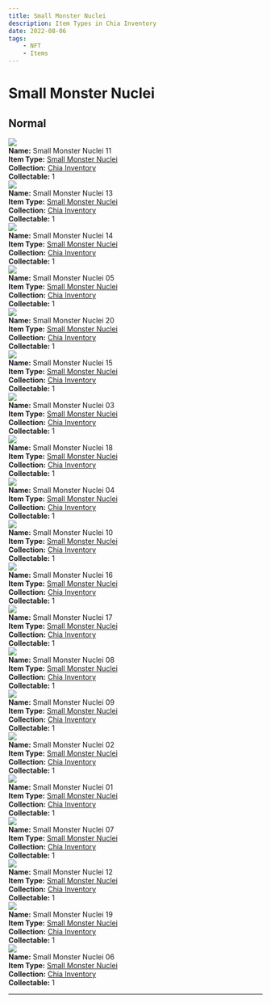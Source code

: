 ```yaml
---
title: Small Monster Nuclei
description: Item Types in Chia Inventory
date: 2022-08-06
tags:
    - NFT
    - Items
---
```


# Small Monster Nuclei
## Normal

<div class="item_thumbnail">
<a href="../../../Collectable/Small_Monster_Nuclei/Small_Monster_Nuclei"><img src="https://4u7fxitjpjkrag6kigdza7f2skl6k3c3cvhnua2yti6fok2z.arweave.net/5T5boml6VR-Aby-kGHkHy6kpflbFsVTtoDWJo8VytZw"></a><br/>
<div><strong>Name:</strong> Small Monster Nuclei 11</div>
<div><strong>Item Type:</strong> <a href="../../../Collectable/Small_Monster_Nuclei/Small_Monster_Nuclei">Small Monster Nuclei</a></div>
<div><strong>Collection:</strong> <a href="https://www.spacescan.io/xch/nft/collection/col16fpva26fhdjp2echs3cr7c30gzl7qe67hu9grtsjcqldz354asjsyzp6wx">Chia Inventory</a></div>
<div><strong>Collectable:</strong> 1</div>
</div>
<div class="item_thumbnail">
<a href="../../../Collectable/Small_Monster_Nuclei/Small_Monster_Nuclei"><img src="https://3e3e7c4rcg6z26ia6wjosjewkgc73uhsn5arwquolxwuj2gi.arweave.net/2TZPi5ER-vZ15AP-WS6SSWUYX90PJvQRtCjl3_tROjI"></a><br/>
<div><strong>Name:</strong> Small Monster Nuclei 13</div>
<div><strong>Item Type:</strong> <a href="../../../Collectable/Small_Monster_Nuclei/Small_Monster_Nuclei">Small Monster Nuclei</a></div>
<div><strong>Collection:</strong> <a href="https://www.spacescan.io/xch/nft/collection/col16fpva26fhdjp2echs3cr7c30gzl7qe67hu9grtsjcqldz354asjsyzp6wx">Chia Inventory</a></div>
<div><strong>Collectable:</strong> 1</div>
</div>
<div class="item_thumbnail">
<a href="../../../Collectable/Small_Monster_Nuclei/Small_Monster_Nuclei"><img src="https://s6kqravgjqjxxom7wwhzguutlh2xtafd7hapynguibgaaxwoxq.arweave.net/l5UIgqZME3u5n7WPk1KTWfV5gKP5wPw01EBMAF-7OvA"></a><br/>
<div><strong>Name:</strong> Small Monster Nuclei 14</div>
<div><strong>Item Type:</strong> <a href="../../../Collectable/Small_Monster_Nuclei/Small_Monster_Nuclei">Small Monster Nuclei</a></div>
<div><strong>Collection:</strong> <a href="https://www.spacescan.io/xch/nft/collection/col16fpva26fhdjp2echs3cr7c30gzl7qe67hu9grtsjcqldz354asjsyzp6wx">Chia Inventory</a></div>
<div><strong>Collectable:</strong> 1</div>
</div>
<div class="item_thumbnail">
<a href="../../../Collectable/Small_Monster_Nuclei/Small_Monster_Nuclei"><img src="https://2poutlkq3g6sgizdbevuuqm6laucjn63sludl4s6cqcikxrnapeq.arweave.net/091JrVDZvSMjIwkrSkGeWCgkt9uS6DXyXhQEhV4tA8k"></a><br/>
<div><strong>Name:</strong> Small Monster Nuclei 05</div>
<div><strong>Item Type:</strong> <a href="../../../Collectable/Small_Monster_Nuclei/Small_Monster_Nuclei">Small Monster Nuclei</a></div>
<div><strong>Collection:</strong> <a href="https://www.spacescan.io/xch/nft/collection/col16fpva26fhdjp2echs3cr7c30gzl7qe67hu9grtsjcqldz354asjsyzp6wx">Chia Inventory</a></div>
<div><strong>Collectable:</strong> 1</div>
</div>
<div class="item_thumbnail">
<a href="../../../Collectable/Small_Monster_Nuclei/Small_Monster_Nuclei"><img src="https://sia64ntyo5sawy5kbzocqo7dmwsa2ia3ae3waqtmxisbumuwb4.arweave.net/kgHuNnh3ZAtjqg5cKDvjZa-QNIBsBN2BCbLokGjKWDw"></a><br/>
<div><strong>Name:</strong> Small Monster Nuclei 20</div>
<div><strong>Item Type:</strong> <a href="../../../Collectable/Small_Monster_Nuclei/Small_Monster_Nuclei">Small Monster Nuclei</a></div>
<div><strong>Collection:</strong> <a href="https://www.spacescan.io/xch/nft/collection/col16fpva26fhdjp2echs3cr7c30gzl7qe67hu9grtsjcqldz354asjsyzp6wx">Chia Inventory</a></div>
<div><strong>Collectable:</strong> 1</div>
</div>
<div class="item_thumbnail">
<a href="../../../Collectable/Small_Monster_Nuclei/Small_Monster_Nuclei"><img src="https://jtnlujm66podmlaka4nsfob45wvwu7nciqijtvkhm6puqrbe.arweave.net/TNq6J_Z7z3DYsCgcbIr_g87atqfaJEEJnVR2efSEQk4"></a><br/>
<div><strong>Name:</strong> Small Monster Nuclei 15</div>
<div><strong>Item Type:</strong> <a href="../../../Collectable/Small_Monster_Nuclei/Small_Monster_Nuclei">Small Monster Nuclei</a></div>
<div><strong>Collection:</strong> <a href="https://www.spacescan.io/xch/nft/collection/col16fpva26fhdjp2echs3cr7c30gzl7qe67hu9grtsjcqldz354asjsyzp6wx">Chia Inventory</a></div>
<div><strong>Collectable:</strong> 1</div>
</div>
<div class="item_thumbnail">
<a href="../../../Collectable/Small_Monster_Nuclei/Small_Monster_Nuclei"><img src="https://f54rmzluxu4shfd7srsqlszxnqjlckymyu4cxhnzic3emeneym.arweave.net/L3kWZXS9OSOUf5RlBcs3bBKxKwzFOCuduUC2-RhGkww"></a><br/>
<div><strong>Name:</strong> Small Monster Nuclei 03</div>
<div><strong>Item Type:</strong> <a href="../../../Collectable/Small_Monster_Nuclei/Small_Monster_Nuclei">Small Monster Nuclei</a></div>
<div><strong>Collection:</strong> <a href="https://www.spacescan.io/xch/nft/collection/col16fpva26fhdjp2echs3cr7c30gzl7qe67hu9grtsjcqldz354asjsyzp6wx">Chia Inventory</a></div>
<div><strong>Collectable:</strong> 1</div>
</div>
<div class="item_thumbnail">
<a href="../../../Collectable/Small_Monster_Nuclei/Small_Monster_Nuclei"><img src="https://jfikxh6jehi7426fbrqy62dqdm3ancrawkmkoq5if3jf3f4cfq.arweave.net/SVC_rn8kh0f5rxQxhj2hwGzYGiiCymKdDqC7SXZeCLM"></a><br/>
<div><strong>Name:</strong> Small Monster Nuclei 18</div>
<div><strong>Item Type:</strong> <a href="../../../Collectable/Small_Monster_Nuclei/Small_Monster_Nuclei">Small Monster Nuclei</a></div>
<div><strong>Collection:</strong> <a href="https://www.spacescan.io/xch/nft/collection/col16fpva26fhdjp2echs3cr7c30gzl7qe67hu9grtsjcqldz354asjsyzp6wx">Chia Inventory</a></div>
<div><strong>Collectable:</strong> 1</div>
</div>
<div class="item_thumbnail">
<a href="../../../Collectable/Small_Monster_Nuclei/Small_Monster_Nuclei"><img src="https://ombwpbqvnkqxnkxo52eukt2lagw5res5kla5pejjqnimlpeqi4.arweave.net/cwNn_hhVqoXaq7u6JRU9LAa3Ykl1SwdeRKYNQxbyQR8"></a><br/>
<div><strong>Name:</strong> Small Monster Nuclei 04</div>
<div><strong>Item Type:</strong> <a href="../../../Collectable/Small_Monster_Nuclei/Small_Monster_Nuclei">Small Monster Nuclei</a></div>
<div><strong>Collection:</strong> <a href="https://www.spacescan.io/xch/nft/collection/col16fpva26fhdjp2echs3cr7c30gzl7qe67hu9grtsjcqldz354asjsyzp6wx">Chia Inventory</a></div>
<div><strong>Collectable:</strong> 1</div>
</div>
<div class="item_thumbnail">
<a href="../../../Collectable/Small_Monster_Nuclei/Small_Monster_Nuclei"><img src="https://pd6ekenv5gofa4f5phjb3ggsj6datg4d6zigoku6c5majdsvs5rq.arweave.net/ePxFEbXpnFBwvXnSHZjST4YJm4P2UGcqnhdYBI5Vl2M"></a><br/>
<div><strong>Name:</strong> Small Monster Nuclei 10</div>
<div><strong>Item Type:</strong> <a href="../../../Collectable/Small_Monster_Nuclei/Small_Monster_Nuclei">Small Monster Nuclei</a></div>
<div><strong>Collection:</strong> <a href="https://www.spacescan.io/xch/nft/collection/col16fpva26fhdjp2echs3cr7c30gzl7qe67hu9grtsjcqldz354asjsyzp6wx">Chia Inventory</a></div>
<div><strong>Collectable:</strong> 1</div>
</div>
<div class="item_thumbnail">
<a href="../../../Collectable/Small_Monster_Nuclei/Small_Monster_Nuclei"><img src="https://62a5ugwdysoumublefbxhmxr3lripz2sghj4ltidl2emwmbo6jkq.arweave.net/9oHaGsPEnUZQKyFDc7Lx2uKH51Ix08XNA16IyzAu8lU"></a><br/>
<div><strong>Name:</strong> Small Monster Nuclei 16</div>
<div><strong>Item Type:</strong> <a href="../../../Collectable/Small_Monster_Nuclei/Small_Monster_Nuclei">Small Monster Nuclei</a></div>
<div><strong>Collection:</strong> <a href="https://www.spacescan.io/xch/nft/collection/col16fpva26fhdjp2echs3cr7c30gzl7qe67hu9grtsjcqldz354asjsyzp6wx">Chia Inventory</a></div>
<div><strong>Collectable:</strong> 1</div>
</div>
<div class="item_thumbnail">
<a href="../../../Collectable/Small_Monster_Nuclei/Small_Monster_Nuclei"><img src="https://ud3babzzbstvywa64glet3uwpjq5wyrg3tp4plus7zp6zgix.arweave.net/oPYQBzkMp1xYHuGWSe6WemHb_Yibc38eukv5f7Jk_Xc"></a><br/>
<div><strong>Name:</strong> Small Monster Nuclei 17</div>
<div><strong>Item Type:</strong> <a href="../../../Collectable/Small_Monster_Nuclei/Small_Monster_Nuclei">Small Monster Nuclei</a></div>
<div><strong>Collection:</strong> <a href="https://www.spacescan.io/xch/nft/collection/col16fpva26fhdjp2echs3cr7c30gzl7qe67hu9grtsjcqldz354asjsyzp6wx">Chia Inventory</a></div>
<div><strong>Collectable:</strong> 1</div>
</div>
<div class="item_thumbnail">
<a href="../../../Collectable/Small_Monster_Nuclei/Small_Monster_Nuclei"><img src="https://2hhnou662mbxjnmbgga6aiy5jwri5rmozzpfbsss35lyegvj.arweave.net/0c7XU97TA3S1gTGB4CMdTaKOxY_7OXlDKUt9_Xghqpo"></a><br/>
<div><strong>Name:</strong> Small Monster Nuclei 08</div>
<div><strong>Item Type:</strong> <a href="../../../Collectable/Small_Monster_Nuclei/Small_Monster_Nuclei">Small Monster Nuclei</a></div>
<div><strong>Collection:</strong> <a href="https://www.spacescan.io/xch/nft/collection/col16fpva26fhdjp2echs3cr7c30gzl7qe67hu9grtsjcqldz354asjsyzp6wx">Chia Inventory</a></div>
<div><strong>Collectable:</strong> 1</div>
</div>
<div class="item_thumbnail">
<a href="../../../Collectable/Small_Monster_Nuclei/Small_Monster_Nuclei"><img src="https://jzqqaskyxlbq3vvl3bmx4wpeqtnxxtu5bveo6qqbsigv6xu7.arweave.net/TmEASV-i6ww3Wq9hZflnkhNt7zp0NSO9CAZINX1_6f4"></a><br/>
<div><strong>Name:</strong> Small Monster Nuclei 09</div>
<div><strong>Item Type:</strong> <a href="../../../Collectable/Small_Monster_Nuclei/Small_Monster_Nuclei">Small Monster Nuclei</a></div>
<div><strong>Collection:</strong> <a href="https://www.spacescan.io/xch/nft/collection/col16fpva26fhdjp2echs3cr7c30gzl7qe67hu9grtsjcqldz354asjsyzp6wx">Chia Inventory</a></div>
<div><strong>Collectable:</strong> 1</div>
</div>
<div class="item_thumbnail">
<a href="../../../Collectable/Small_Monster_Nuclei/Small_Monster_Nuclei"><img src="https://vkcpfsrv2rlcavfpeksskhjmr4ebttlym3bhicmca7ad5vuuuy.arweave.net/qoTy-yjXUViBUryKlJR0sjwgZzXhmwnQJggfAPtaUpo"></a><br/>
<div><strong>Name:</strong> Small Monster Nuclei 02</div>
<div><strong>Item Type:</strong> <a href="../../../Collectable/Small_Monster_Nuclei/Small_Monster_Nuclei">Small Monster Nuclei</a></div>
<div><strong>Collection:</strong> <a href="https://www.spacescan.io/xch/nft/collection/col16fpva26fhdjp2echs3cr7c30gzl7qe67hu9grtsjcqldz354asjsyzp6wx">Chia Inventory</a></div>
<div><strong>Collectable:</strong> 1</div>
</div>
<div class="item_thumbnail">
<a href="../../../Collectable/Small_Monster_Nuclei/Small_Monster_Nuclei"><img src="https://wgyl3e3wfirnyuy6qti7amonvhkoymw5lzuq4bstly23rvtm.arweave.net/sbC9k3YqItxT-HoTR8DHNqdTsMt-1eaQ4G_U141uNZs"></a><br/>
<div><strong>Name:</strong> Small Monster Nuclei 01</div>
<div><strong>Item Type:</strong> <a href="../../../Collectable/Small_Monster_Nuclei/Small_Monster_Nuclei">Small Monster Nuclei</a></div>
<div><strong>Collection:</strong> <a href="https://www.spacescan.io/xch/nft/collection/col16fpva26fhdjp2echs3cr7c30gzl7qe67hu9grtsjcqldz354asjsyzp6wx">Chia Inventory</a></div>
<div><strong>Collectable:</strong> 1</div>
</div>
<div class="item_thumbnail">
<a href="../../../Collectable/Small_Monster_Nuclei/Small_Monster_Nuclei"><img src="https://fd6fn2eoibxl6xabhjf2oyiueji2qit5bkqdkwn7ejga.arweave.net/KPxW6I5Abr9cATp__Lp2EU_I-lGoI_n_0KoDVZvyJMY"></a><br/>
<div><strong>Name:</strong> Small Monster Nuclei 07</div>
<div><strong>Item Type:</strong> <a href="../../../Collectable/Small_Monster_Nuclei/Small_Monster_Nuclei">Small Monster Nuclei</a></div>
<div><strong>Collection:</strong> <a href="https://www.spacescan.io/xch/nft/collection/col16fpva26fhdjp2echs3cr7c30gzl7qe67hu9grtsjcqldz354asjsyzp6wx">Chia Inventory</a></div>
<div><strong>Collectable:</strong> 1</div>
</div>
<div class="item_thumbnail">
<a href="../../../Collectable/Small_Monster_Nuclei/Small_Monster_Nuclei"><img src="https://x2sbq6lkw7z4c24hfklghj6l2gyxcmsmssvdqgagcjckvtevkwda.arweave.net/vqQYeWq388FrhyqWY6fL0bFxMkyUqjgYBhJEqsyVVYY"></a><br/>
<div><strong>Name:</strong> Small Monster Nuclei 12</div>
<div><strong>Item Type:</strong> <a href="../../../Collectable/Small_Monster_Nuclei/Small_Monster_Nuclei">Small Monster Nuclei</a></div>
<div><strong>Collection:</strong> <a href="https://www.spacescan.io/xch/nft/collection/col16fpva26fhdjp2echs3cr7c30gzl7qe67hu9grtsjcqldz354asjsyzp6wx">Chia Inventory</a></div>
<div><strong>Collectable:</strong> 1</div>
</div>
<div class="item_thumbnail">
<a href="../../../Collectable/Small_Monster_Nuclei/Small_Monster_Nuclei"><img src="https://lakofg2m5guiuvrdumjboplybxzb3nt4d4iqayhsm2fg5nwv.arweave.net/WBTi-m0zpqI_pWI6MSFz14DfIdtnwfEQBg8maKbrbVc"></a><br/>
<div><strong>Name:</strong> Small Monster Nuclei 19</div>
<div><strong>Item Type:</strong> <a href="../../../Collectable/Small_Monster_Nuclei/Small_Monster_Nuclei">Small Monster Nuclei</a></div>
<div><strong>Collection:</strong> <a href="https://www.spacescan.io/xch/nft/collection/col16fpva26fhdjp2echs3cr7c30gzl7qe67hu9grtsjcqldz354asjsyzp6wx">Chia Inventory</a></div>
<div><strong>Collectable:</strong> 1</div>
</div>
<div class="item_thumbnail">
<a href="../../../Collectable/Small_Monster_Nuclei/Small_Monster_Nuclei"><img src="https://xgo7olbz3mwwh4nn52fvm4mozgadfjthgbog3dai6rhcrf43qy.arweave.net/uZ33LDnbLWPxre6LVnGOyYAypmcwXG2MC-PROKJebhg"></a><br/>
<div><strong>Name:</strong> Small Monster Nuclei 06</div>
<div><strong>Item Type:</strong> <a href="../../../Collectable/Small_Monster_Nuclei/Small_Monster_Nuclei">Small Monster Nuclei</a></div>
<div><strong>Collection:</strong> <a href="https://www.spacescan.io/xch/nft/collection/col16fpva26fhdjp2echs3cr7c30gzl7qe67hu9grtsjcqldz354asjsyzp6wx">Chia Inventory</a></div>
<div><strong>Collectable:</strong> 1</div>
</div>
<hr style="clear:both;"/>

